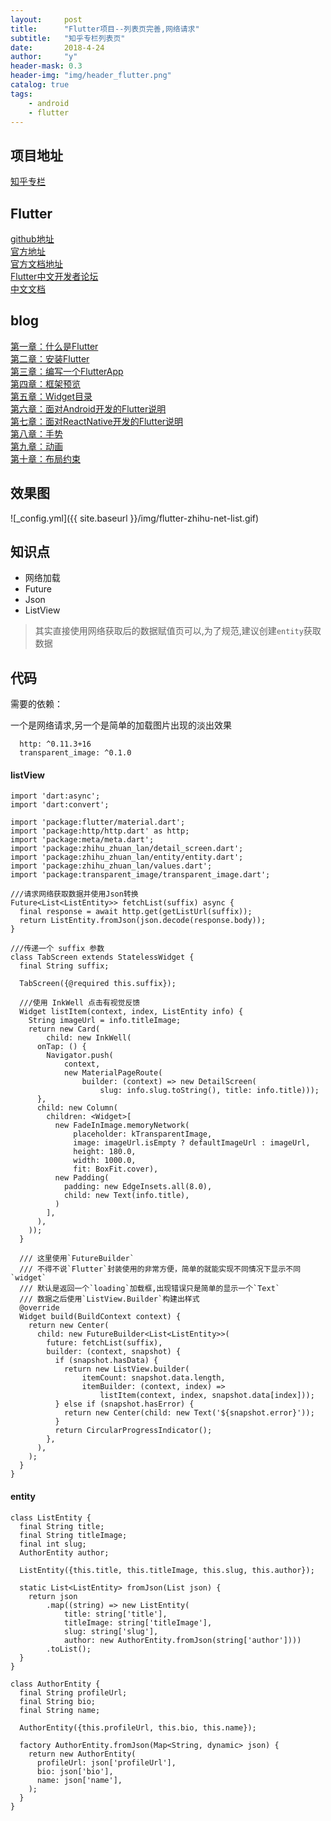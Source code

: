 ```yaml
---
layout:     post
title:      "Flutter项目--列表页完善,网络请求"
subtitle:   "知乎专栏列表页"
date:       2018-4-24
author:     "y"
header-mask: 0.3
header-img: "img/header_flutter.png"
catalog: true
tags:
    - android
    - flutter
---
```


## 项目地址

[知乎专栏](https://github.com/7449/flutter-zhihu_zhuanlan)

## Flutter

[github地址](https://github.com/flutter/flutter)<br>
[官方地址](https://flutter.io/)<br>
[官方文档地址](https://flutter.io/docs/)<br>
[Flutter中文开发者论坛](http://flutter-dev.com/)<br>
[中文文档](http://doc.flutter-dev.cn/)<br>

## blog

[第一章：什么是Flutter](https://7449.github.io/2018/03/19/Android_Flutter_1/)<br>
[第二章：安装Flutter](https://7449.github.io/2018/03/19/Android_Flutter_2/)<br>
[第三章：编写一个FlutterApp](https://7449.github.io/2018/03/26/Android_Flutter_3/)<br>
[第四章：框架预览](https://7449.github.io/2018/03/26/Android_Flutter_4/)<br>
[第五章：Widget目录](https://7449.github.io/2018/04/12/Android_Flutter_5/)<br>
[第六章：面对Android开发的Flutter说明](https://7449.github.io/2018/04/16/Android_Flutter_6/)<br>
[第七章：面对ReactNative开发的Flutter说明](https://7449.github.io/2018/04/17/Android_Flutter_7/)<br>
[第八章：手势](https://7449.github.io/2018/04/20/Android_Flutter_8/)<br>
[第九章：动画](https://7449.github.io/2018/04/20/Android_Flutter_9/)<br>
[第十章：布局约束](https://7449.github.io/2018/04/21/Android_Flutter_10/)<br>


## 效果图

![_config.yml]({{ site.baseurl }}/img/flutter-zhihu-net-list.gif)

## 知识点

* 网络加载
* Future
* Json
* ListView

>其实直接使用网络获取后的数据赋值页可以,为了规范,建议创建`entity`获取数据

## 代码

需要的依赖：

一个是网络请求,另一个是简单的加载图片出现的淡出效果
    
      http: ^0.11.3+16
      transparent_image: ^0.1.0

#### listView

    import 'dart:async';
    import 'dart:convert';
    
    import 'package:flutter/material.dart';
    import 'package:http/http.dart' as http;
    import 'package:meta/meta.dart';
    import 'package:zhihu_zhuan_lan/detail_screen.dart';
    import 'package:zhihu_zhuan_lan/entity/entity.dart';
    import 'package:zhihu_zhuan_lan/values.dart';
    import 'package:transparent_image/transparent_image.dart';
    
    ///请求网络获取数据并使用Json转换
    Future<List<ListEntity>> fetchList(suffix) async {
      final response = await http.get(getListUrl(suffix));
      return ListEntity.fromJson(json.decode(response.body));
    }
    
    ///传递一个 suffix 参数
    class TabScreen extends StatelessWidget {
      final String suffix;
    
      TabScreen({@required this.suffix});
    
      ///使用 InkWell 点击有视觉反馈
      Widget listItem(context, index, ListEntity info) {
        String imageUrl = info.titleImage;
        return new Card(
            child: new InkWell(
          onTap: () {
            Navigator.push(
                context,
                new MaterialPageRoute(
                    builder: (context) => new DetailScreen(
                        slug: info.slug.toString(), title: info.title)));
          },
          child: new Column(
            children: <Widget>[
              new FadeInImage.memoryNetwork(
                  placeholder: kTransparentImage,
                  image: imageUrl.isEmpty ? defaultImageUrl : imageUrl,
                  height: 180.0,
                  width: 1000.0,
                  fit: BoxFit.cover),
              new Padding(
                padding: new EdgeInsets.all(8.0),
                child: new Text(info.title),
              )
            ],
          ),
        ));
      }
    
      /// 这里使用`FutureBuilder`
      /// 不得不说`Flutter`封装使用的非常方便，简单的就能实现不同情况下显示不同`widget`
      /// 默认是返回一个`loading`加载框,出现错误只是简单的显示一个`Text`
      /// 数据之后使用`ListView.Builder`构建出样式
      @override
      Widget build(BuildContext context) {
        return new Center(
          child: new FutureBuilder<List<ListEntity>>(
            future: fetchList(suffix),
            builder: (context, snapshot) {
              if (snapshot.hasData) {
                return new ListView.builder(
                    itemCount: snapshot.data.length,
                    itemBuilder: (context, index) =>
                        listItem(context, index, snapshot.data[index]));
              } else if (snapshot.hasError) {
                return new Center(child: new Text('${snapshot.error}'));
              }
              return CircularProgressIndicator();
            },
          ),
        );
      }
    }

#### entity

    class ListEntity {
      final String title;
      final String titleImage;
      final int slug;
      AuthorEntity author;
    
      ListEntity({this.title, this.titleImage, this.slug, this.author});
    
      static List<ListEntity> fromJson(List json) {
        return json
            .map((string) => new ListEntity(
                title: string['title'],
                titleImage: string['titleImage'],
                slug: string['slug'],
                author: new AuthorEntity.fromJson(string['author'])))
            .toList();
      }
    }
    
    class AuthorEntity {
      final String profileUrl;
      final String bio;
      final String name;
    
      AuthorEntity({this.profileUrl, this.bio, this.name});
    
      factory AuthorEntity.fromJson(Map<String, dynamic> json) {
        return new AuthorEntity(
          profileUrl: json['profileUrl'],
          bio: json['bio'],
          name: json['name'],
        );
      }
    }
